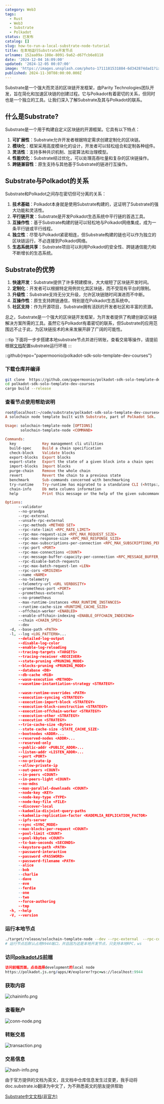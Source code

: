 ```yaml
---
category: Web3
tags:
  - Rust
  - Web3
  - Substrate
  - Polkadot
status: 已发布
catalog: []
slug: how-to-run-a-local-substrate-node-tutorial
title: 在本地运行Substrate开发节点
urlname: 152aa09a-108e-8091-9a62-d67fcb6e8118
date: '2024-12-04 16:09:00'
updated: '2024-12-05 00:07:00'
image: 'https://images.unsplash.com/photo-1711181531884-6d342874dad1?ixlib=rb-4.0.3&q=85&fm=jpg&crop=entropy&cs=srgb'
published: 2024-11-30T08:00:00.000Z
---
```


Substrate是一个强大而灵活的区块链开发框架，由Parity Technologies团队开发，旨在简化和加速区块链的创建过程。它与Polkadot有着密切的关系，但同时也是一个独立的工具。让我们深入了解Substrate及其与Polkadot的联系。


## 什么是Substrate?


Substrate是一个用于构建自定义区块链的开源框架。它具有以下特点：

1. **可扩展性**：Substrate允许开发者根据特定需求创建定制化的区块链。
2. **模块化**：框架采用高度模块化的设计，开发者可以轻松组合和定制各种组件。
3. **灵活性**：支持多种共识机制、加密算法和治理模型。
4. **性能优化**：Substrate经过优化，可以处理高吞吐量和复杂的区块链操作。
5. **跨链兼容性**：原生支持与其他基于Substrate的链进行互操作。

## Substrate与Polkadot的关系


Substrate和Polkadot之间存在密切但可分离的关系：

1. **技术基础**：Polkadot本身就是使用Substrate构建的，这证明了Substrate的强大功能和灵活性。
2. **平行链开发**：Substrate是开发Polkadot生态系统中平行链的首选工具。
3. **互操作性**：基于Substrate构建的链可以轻松地与Polkadot网络集成，成为一条平行链或平行线程。
4. **独立性**：尽管与Polkadot紧密相连，但Substrate构建的链也可以作为独立的区块链运行，不必连接到Polkadot网络。
5. **生态系统共享**：Substrate项目可以利用Polkadot的安全性、跨链通信能力和不断增长的生态系统。

## Substrate的优势

1. **快速开发**：Substrate提供了许多预建模块，大大缩短了区块链开发时间。
2. **定制化**：开发者可以根据特定用例优化其区块链，而不受现有平台的限制。
3. **升级性**：Substrate支持无分叉升级，允许区块链随时间演进而不中断。
4. **互操作性**：原生支持跨链通信，特别是在Polkadot生态系统中。
5. **社区支持**：作为开源项目，Substrate拥有活跃的开发者社区和丰富的资源。

总之，Substrate是一个强大的区块链开发框架，为开发者提供了构建创新区块链解决方案所需的工具。虽然它与Polkadot有着密切的联系，但Substrate的应用范围远不止于此，为区块链技术的未来发展开辟了广阔的可能性。


:::tip
下面将一步步搭建本地substrate节点并进行转账，查看交易等操作，请提前根据[文档](https://substrate-docs.pages.dev/en/install/macos/?mode=light)配置substrate运行环境
:::


::github{repo="papermoonio/polkadot-sdk-solo-template-dev-courses"}


### 下载仓库并编译


```bash
git clone  https://github.com/papermoonio/polkadot-sdk-solo-template-dev-courses 
cd polkadot-sdk-solo-template-dev-courses
cargo build --release
```


### 查看节点使用帮助说明


```prolog
root@localhost:~/code/substrate/polkadot-sdk-solo-template-dev-courses# ./target/release/solochain-template-node -h
A solochain node template built with Substrate, part of Polkadot Sdk.

Usage: solochain-template-node [OPTIONS]
       solochain-template-node <COMMAND>

Commands:
  key            Key management cli utilities
  build-spec     Build a chain specification
  check-block    Validate blocks
  export-blocks  Export blocks
  export-state   Export the state of a given block into a chain spec
  import-blocks  Import blocks
  purge-chain    Remove the whole chain
  revert         Revert the chain to a previous state
  benchmark      Sub-commands concerned with benchmarking
  try-runtime    Try-runtime has migrated to a standalone CLI (<https://github.com/paritytech/try-runtime-cli>). The subcommand exists as a stub and deprecation notice. It will be removed entirely some time after January 2024
  chain-info     Db meta columns information
  help           Print this message or the help of the given subcommand(s)

Options:
      --validator                                                                                Enable validator mode
      --no-grandpa                                                                               Disable GRANDPA
      --rpc-external                                                                             Listen to all RPC interfaces (default: local)
      --unsafe-rpc-external                                                                      Listen to all RPC interfaces
      --rpc-methods <METHOD SET>                                                                 RPC methods to expose. [default: auto] [possible values: auto, safe, unsafe]
      --rpc-rate-limit <RPC_RATE_LIMIT>                                                          RPC rate limiting (calls/minute) for each connection
      --rpc-max-request-size <RPC_MAX_REQUEST_SIZE>                                              Set the maximum RPC request payload size for both HTTP and WS in megabytes [default: 15]
      --rpc-max-response-size <RPC_MAX_RESPONSE_SIZE>                                            Set the maximum RPC response payload size for both HTTP and WS in megabytes [default: 15]
      --rpc-max-subscriptions-per-connection <RPC_MAX_SUBSCRIPTIONS_PER_CONNECTION>              Set the maximum concurrent subscriptions per connection [default: 1024]
      --rpc-port <PORT>                                                                          Specify JSON-RPC server TCP port
      --rpc-max-connections <COUNT>                                                              Maximum number of RPC server connections [default: 100]
      --rpc-message-buffer-capacity-per-connection <RPC_MESSAGE_BUFFER_CAPACITY_PER_CONNECTION>  The number of messages the RPC server is allowed to keep in memory [default: 64]
      --rpc-disable-batch-requests                                                               Disable RPC batch requests
      --rpc-max-batch-request-len <LEN>                                                          Limit the max length per RPC batch request
      --rpc-cors <ORIGINS>                                                                       Specify browser *origins* allowed to access the HTTP & WS RPC servers
      --name <NAME>                                                                              The human-readable name for this node
      --no-telemetry                                                                             Disable connecting to the Substrate telemetry server
      --telemetry-url <URL VERBOSITY>                                                            The URL of the telemetry server to connect to
      --prometheus-port <PORT>                                                                   Specify Prometheus exporter TCP Port
      --prometheus-external                                                                      Expose Prometheus exporter on all interfaces
      --no-prometheus                                                                            Do not expose a Prometheus exporter endpoint
      --max-runtime-instances <MAX_RUNTIME_INSTANCES>                                            The size of the instances cache for each runtime [max: 32] [default: 8]
      --runtime-cache-size <RUNTIME_CACHE_SIZE>                                                  Maximum number of different runtimes that can be cached [default: 2]
      --offchain-worker <ENABLED>                                                                Execute offchain workers on every block [default: when-authority] [possible values: always, never, when-authority]
      --enable-offchain-indexing <ENABLE_OFFCHAIN_INDEXING>                                      Enable offchain indexing API [default: false] [possible values: true, false]
      --chain <CHAIN_SPEC>                                                                       Specify the chain specification
      --dev                                                                                      Specify the development chain
  -d, --base-path <PATH>                                                                         Specify custom base path
  -l, --log <LOG_PATTERN>...                                                                     Sets a custom logging filter (syntax: `<target>=<level>`)
      --detailed-log-output                                                                      Enable detailed log output
      --disable-log-color                                                                        Disable log color output
      --enable-log-reloading                                                                     Enable feature to dynamically update and reload the log filter
      --tracing-targets <TARGETS>                                                                Sets a custom profiling filter
      --tracing-receiver <RECEIVER>                                                              Receiver to process tracing messages [default: log] [possible values: log]
      --state-pruning <PRUNING_MODE>                                                             Specify the state pruning mode
      --blocks-pruning <PRUNING_MODE>                                                            Specify the blocks pruning mode [default: archive-canonical]
      --database <DB>                                                                            Select database backend to use [possible values: rocksdb, paritydb, auto, paritydb-experimental]
      --db-cache <MiB>                                                                           Limit the memory the database cache can use
      --wasm-execution <METHOD>                                                                  Method for executing Wasm runtime code [default: compiled] [possible values: interpreted-i-know-what-i-do, compiled]
      --wasmtime-instantiation-strategy <STRATEGY>                                               The WASM instantiation method to use [default: pooling-copy-on-write] [possible values: pooling-copy-on-write, recreate-instance-copy-on-write, pooling,
                                                                                                 recreate-instance]
      --wasm-runtime-overrides <PATH>                                                            Specify the path where local WASM runtimes are stored
      --execution-syncing <STRATEGY>                                                             Runtime execution strategy for importing blocks during initial sync [possible values: native, wasm, both, native-else-wasm]
      --execution-import-block <STRATEGY>                                                        Runtime execution strategy for general block import (including locally authored blocks) [possible values: native, wasm, both, native-else-wasm]
      --execution-block-construction <STRATEGY>                                                  Runtime execution strategy for constructing blocks [possible values: native, wasm, both, native-else-wasm]
      --execution-offchain-worker <STRATEGY>                                                     Runtime execution strategy for offchain workers [possible values: native, wasm, both, native-else-wasm]
      --execution-other <STRATEGY>                                                               Runtime execution strategy when not syncing, importing or constructing blocks [possible values: native, wasm, both, native-else-wasm]
      --execution <STRATEGY>                                                                     The execution strategy that should be used by all execution contexts [possible values: native, wasm, both, native-else-wasm]
      --trie-cache-size <Bytes>                                                                  Specify the state cache size [default: 67108864]
      --state-cache-size <STATE_CACHE_SIZE>                                                      DEPRECATED: switch to `--trie-cache-size`
      --bootnodes <ADDR>...                                                                      Specify a list of bootnodes
      --reserved-nodes <ADDR>...                                                                 Specify a list of reserved node addresses
      --reserved-only                                                                            Whether to only synchronize the chain with reserved nodes
      --public-addr <PUBLIC_ADDR>...                                                             Public address that other nodes will use to connect to this node
      --listen-addr <LISTEN_ADDR>...                                                             Listen on this multiaddress
      --port <PORT>                                                                              Specify p2p protocol TCP port
      --no-private-ip                                                                            Always forbid connecting to private IPv4/IPv6 addresses
      --allow-private-ip                                                                         Always accept connecting to private IPv4/IPv6 addresses
      --out-peers <COUNT>                                                                        Number of outgoing connections we're trying to maintain [default: 8]
      --in-peers <COUNT>                                                                         Maximum number of inbound full nodes peers [default: 32]
      --in-peers-light <COUNT>                                                                   Maximum number of inbound light nodes peers [default: 100]
      --no-mdns                                                                                  Disable mDNS discovery (default: true)
      --max-parallel-downloads <COUNT>                                                           Maximum number of peers from which to ask for the same blocks in parallel [default: 5]
      --node-key <KEY>                                                                           Secret key to use for p2p networking
      --node-key-type <TYPE>                                                                     Crypto primitive to use for p2p networking [default: ed25519] [possible values: ed25519]
      --node-key-file <FILE>                                                                     File from which to read the node's secret key to use for p2p networking
      --discover-local                                                                           Enable peer discovery on local networks
      --kademlia-disjoint-query-paths                                                            Require iterative Kademlia DHT queries to use disjoint paths
      --kademlia-replication-factor <KADEMLIA_REPLICATION_FACTOR>                                Kademlia replication factor [default: 20]
      --ipfs-server                                                                              Join the IPFS network and serve transactions over bitswap protocol
      --sync <SYNC_MODE>                                                                         Blockchain syncing mode. [default: full] [possible values: full, fast, fast-unsafe, warp]
      --max-blocks-per-request <COUNT>                                                           Maximum number of blocks per request [default: 64]
      --pool-limit <COUNT>                                                                       Maximum number of transactions in the transaction pool [default: 8192]
      --pool-kbytes <COUNT>                                                                      Maximum number of kilobytes of all transactions stored in the pool [default: 20480]
      --tx-ban-seconds <SECONDS>                                                                 How long a transaction is banned for
      --keystore-path <PATH>                                                                     Specify custom keystore path
      --password-interactive                                                                     Use interactive shell for entering the password used by the keystore
      --password <PASSWORD>                                                                      Password used by the keystore
      --password-filename <PATH>                                                                 File that contains the password used by the keystore
      --alice                                                                                    Shortcut for `--name Alice --validator`
      --bob                                                                                      Shortcut for `--name Bob --validator`
      --charlie                                                                                  Shortcut for `--name Charlie --validator`
      --dave                                                                                     Shortcut for `--name Dave --validator`
      --eve                                                                                      Shortcut for `--name Eve --validator`
      --ferdie                                                                                   Shortcut for `--name Ferdie --validator`
      --one                                                                                      Shortcut for `--name One --validator`
      --two                                                                                      Shortcut for `--name Two --validator`
      --force-authoring                                                                          Enable authoring even when offline
      --tmp                                                                                      Run a temporary node
  -h, --help                                                                                     Print help (see more with '--help')
  -V, --version                                                                                  Print version
```


### 运行本地节点


```bash
./target/release/solochain-template-node --dev --rpc-external  --rpc-cors all
# 运行节点后默认占用9944端口，并且因为这是本地开发节点，只支持本地RPC，ws
```


### 访问[polkadotJS前端](https://polkadot.js.org/apps/#/explorer?rpc=ws://localhost:9944)


```prolog
访问前端页面，点击选择development的local node
https://polkadot.js.org/apps/#/explorer?rpc=ws://localhost:9944
```


### 获取内容


![chaininfo.png](https://prod-files-secure.s3.us-west-2.amazonaws.com/5d24fe63-e567-4804-86f9-9fdc62e13082/89be5adf-5619-4306-be75-45b425e3c446/chaininfo.png?X-Amz-Algorithm=AWS4-HMAC-SHA256&X-Amz-Content-Sha256=UNSIGNED-PAYLOAD&X-Amz-Credential=ASIAZI2LB466TCLTBW35%2F20250319%2Fus-west-2%2Fs3%2Faws4_request&X-Amz-Date=20250319T213348Z&X-Amz-Expires=3600&X-Amz-Security-Token=IQoJb3JpZ2luX2VjECUaCXVzLXdlc3QtMiJHMEUCICRJqrjZ5D0g6tWtu%2FwBrc8iZXJ6cHsSu89Ktot60J7tAiEA%2Fm7HKSfIFEgzAIoiuGVv%2FmrlG9wi7u7FhAQQyVNkBjgq%2FwMIfhAAGgw2Mzc0MjMxODM4MDUiDA7mJwXKeJoWetO9uCrcA2aEOoRnKS6hGkhp6REZqGZSjJr3OxbH%2BW3sybizN7pydoI%2F5fx67D8xA1Ibsq9ZOcqLJpGZoJfvUNLMqtfODLUZAVlqwxg%2Bpba7w1Mdkim1aD9rjwf10l1XX0VFQyMvfcnA0dJycMKiAhAAac6uUIDWjzsSwKu%2FBJC4Sa26FMnvei0m4Om94Ijc0oCW44%2BdSsUlWqaN94BLgrIOgkuB16oHSKBoMlmrqkhJUN%2Ba9dDcs0F3e6uRxZ4dR7d96h7J79qLzfQnlcWUqJX9Jzhe7%2BZ79OWuIfNR1OJJ2ghrImrO%2Ffe9n68p%2FL3VVRSs8P90Xsu4g46H5IZrIHIztH20tITK8HWGztujjFKZGL%2FQDd06lyWEUDE3KoytbrNEOeOcWzE6odkvpO%2FyOdn7hhx9enJiSlkr1z9K3RvhmL9pFGSc%2F5UHenuVASt3LkXTDJeMI%2Bg3C5o%2Ffj0eDpX71qa1c3RGSfNmDTBsaYuR6ZXYxL8lry8sHMh2MrDOJdDguD8hpaokWSFF9yk2NTZkceh6rrz0ry7BAaEOkfK6Roykvgu%2BiXZGaqyiYtI%2BKibjvjOJBSXVJJMdOJ9dUYXX4rgqsmhpm0iYxc3hd5fHAUlP1wGz8QZUFCWpKsEkrjLxMLzX7L4GOqUB97p0%2B5RIAjQcnOhJ%2BiOaziwy5h5Of3aJ8WVVtcZsGPKWcMOdxrzEWimw3X0N%2F%2FO5DD8RTrK8Cv5T2P7%2B31i5PKZfYeerHGTtgBhPPc1JZUIY0vrv8gKAd7HawVgY1FZTqPnNxji1v%2Bqg6QX8m3%2B9o5uWDw0gWTRR4TmKSsWcJAyWA1%2FeBWW2kYmZDY%2FBMnRofy%2BQ7iqDvCYTl0e69Imow6BbOucZ&X-Amz-Signature=b6ed30167303541343357ab514dee715d5719bbc352cad81e11d7523b7a8c251&X-Amz-SignedHeaders=host&x-id=GetObject)


### 查看账户


![conn-node.png](https://prod-files-secure.s3.us-west-2.amazonaws.com/5d24fe63-e567-4804-86f9-9fdc62e13082/05964f92-c6d8-42d1-b4a1-b3a852295683/conn-node.png?X-Amz-Algorithm=AWS4-HMAC-SHA256&X-Amz-Content-Sha256=UNSIGNED-PAYLOAD&X-Amz-Credential=ASIAZI2LB466TCLTBW35%2F20250319%2Fus-west-2%2Fs3%2Faws4_request&X-Amz-Date=20250319T213348Z&X-Amz-Expires=3600&X-Amz-Security-Token=IQoJb3JpZ2luX2VjECUaCXVzLXdlc3QtMiJHMEUCICRJqrjZ5D0g6tWtu%2FwBrc8iZXJ6cHsSu89Ktot60J7tAiEA%2Fm7HKSfIFEgzAIoiuGVv%2FmrlG9wi7u7FhAQQyVNkBjgq%2FwMIfhAAGgw2Mzc0MjMxODM4MDUiDA7mJwXKeJoWetO9uCrcA2aEOoRnKS6hGkhp6REZqGZSjJr3OxbH%2BW3sybizN7pydoI%2F5fx67D8xA1Ibsq9ZOcqLJpGZoJfvUNLMqtfODLUZAVlqwxg%2Bpba7w1Mdkim1aD9rjwf10l1XX0VFQyMvfcnA0dJycMKiAhAAac6uUIDWjzsSwKu%2FBJC4Sa26FMnvei0m4Om94Ijc0oCW44%2BdSsUlWqaN94BLgrIOgkuB16oHSKBoMlmrqkhJUN%2Ba9dDcs0F3e6uRxZ4dR7d96h7J79qLzfQnlcWUqJX9Jzhe7%2BZ79OWuIfNR1OJJ2ghrImrO%2Ffe9n68p%2FL3VVRSs8P90Xsu4g46H5IZrIHIztH20tITK8HWGztujjFKZGL%2FQDd06lyWEUDE3KoytbrNEOeOcWzE6odkvpO%2FyOdn7hhx9enJiSlkr1z9K3RvhmL9pFGSc%2F5UHenuVASt3LkXTDJeMI%2Bg3C5o%2Ffj0eDpX71qa1c3RGSfNmDTBsaYuR6ZXYxL8lry8sHMh2MrDOJdDguD8hpaokWSFF9yk2NTZkceh6rrz0ry7BAaEOkfK6Roykvgu%2BiXZGaqyiYtI%2BKibjvjOJBSXVJJMdOJ9dUYXX4rgqsmhpm0iYxc3hd5fHAUlP1wGz8QZUFCWpKsEkrjLxMLzX7L4GOqUB97p0%2B5RIAjQcnOhJ%2BiOaziwy5h5Of3aJ8WVVtcZsGPKWcMOdxrzEWimw3X0N%2F%2FO5DD8RTrK8Cv5T2P7%2B31i5PKZfYeerHGTtgBhPPc1JZUIY0vrv8gKAd7HawVgY1FZTqPnNxji1v%2Bqg6QX8m3%2B9o5uWDw0gWTRR4TmKSsWcJAyWA1%2FeBWW2kYmZDY%2FBMnRofy%2BQ7iqDvCYTl0e69Imow6BbOucZ&X-Amz-Signature=54727bfc3eb1195452b33bb30a5c073163869c23b68f82d2653667ee0289f004&X-Amz-SignedHeaders=host&x-id=GetObject)


### 转账交易


![transaction.png](https://prod-files-secure.s3.us-west-2.amazonaws.com/5d24fe63-e567-4804-86f9-9fdc62e13082/65593d3b-9b56-4fbe-a383-1447c903127f/transaction.png?X-Amz-Algorithm=AWS4-HMAC-SHA256&X-Amz-Content-Sha256=UNSIGNED-PAYLOAD&X-Amz-Credential=ASIAZI2LB466TCLTBW35%2F20250319%2Fus-west-2%2Fs3%2Faws4_request&X-Amz-Date=20250319T213348Z&X-Amz-Expires=3600&X-Amz-Security-Token=IQoJb3JpZ2luX2VjECUaCXVzLXdlc3QtMiJHMEUCICRJqrjZ5D0g6tWtu%2FwBrc8iZXJ6cHsSu89Ktot60J7tAiEA%2Fm7HKSfIFEgzAIoiuGVv%2FmrlG9wi7u7FhAQQyVNkBjgq%2FwMIfhAAGgw2Mzc0MjMxODM4MDUiDA7mJwXKeJoWetO9uCrcA2aEOoRnKS6hGkhp6REZqGZSjJr3OxbH%2BW3sybizN7pydoI%2F5fx67D8xA1Ibsq9ZOcqLJpGZoJfvUNLMqtfODLUZAVlqwxg%2Bpba7w1Mdkim1aD9rjwf10l1XX0VFQyMvfcnA0dJycMKiAhAAac6uUIDWjzsSwKu%2FBJC4Sa26FMnvei0m4Om94Ijc0oCW44%2BdSsUlWqaN94BLgrIOgkuB16oHSKBoMlmrqkhJUN%2Ba9dDcs0F3e6uRxZ4dR7d96h7J79qLzfQnlcWUqJX9Jzhe7%2BZ79OWuIfNR1OJJ2ghrImrO%2Ffe9n68p%2FL3VVRSs8P90Xsu4g46H5IZrIHIztH20tITK8HWGztujjFKZGL%2FQDd06lyWEUDE3KoytbrNEOeOcWzE6odkvpO%2FyOdn7hhx9enJiSlkr1z9K3RvhmL9pFGSc%2F5UHenuVASt3LkXTDJeMI%2Bg3C5o%2Ffj0eDpX71qa1c3RGSfNmDTBsaYuR6ZXYxL8lry8sHMh2MrDOJdDguD8hpaokWSFF9yk2NTZkceh6rrz0ry7BAaEOkfK6Roykvgu%2BiXZGaqyiYtI%2BKibjvjOJBSXVJJMdOJ9dUYXX4rgqsmhpm0iYxc3hd5fHAUlP1wGz8QZUFCWpKsEkrjLxMLzX7L4GOqUB97p0%2B5RIAjQcnOhJ%2BiOaziwy5h5Of3aJ8WVVtcZsGPKWcMOdxrzEWimw3X0N%2F%2FO5DD8RTrK8Cv5T2P7%2B31i5PKZfYeerHGTtgBhPPc1JZUIY0vrv8gKAd7HawVgY1FZTqPnNxji1v%2Bqg6QX8m3%2B9o5uWDw0gWTRR4TmKSsWcJAyWA1%2FeBWW2kYmZDY%2FBMnRofy%2BQ7iqDvCYTl0e69Imow6BbOucZ&X-Amz-Signature=b46eb218eaad2d0e9a3eb91eb052c6b682122e8d664d204871a5e30c596cba24&X-Amz-SignedHeaders=host&x-id=GetObject)


### 交易信息


![hash-info.png](https://prod-files-secure.s3.us-west-2.amazonaws.com/5d24fe63-e567-4804-86f9-9fdc62e13082/7b9b0ba8-edf2-4998-9e9d-9cde7a64aa23/hash-info.png?X-Amz-Algorithm=AWS4-HMAC-SHA256&X-Amz-Content-Sha256=UNSIGNED-PAYLOAD&X-Amz-Credential=ASIAZI2LB466TCLTBW35%2F20250319%2Fus-west-2%2Fs3%2Faws4_request&X-Amz-Date=20250319T213348Z&X-Amz-Expires=3600&X-Amz-Security-Token=IQoJb3JpZ2luX2VjECUaCXVzLXdlc3QtMiJHMEUCICRJqrjZ5D0g6tWtu%2FwBrc8iZXJ6cHsSu89Ktot60J7tAiEA%2Fm7HKSfIFEgzAIoiuGVv%2FmrlG9wi7u7FhAQQyVNkBjgq%2FwMIfhAAGgw2Mzc0MjMxODM4MDUiDA7mJwXKeJoWetO9uCrcA2aEOoRnKS6hGkhp6REZqGZSjJr3OxbH%2BW3sybizN7pydoI%2F5fx67D8xA1Ibsq9ZOcqLJpGZoJfvUNLMqtfODLUZAVlqwxg%2Bpba7w1Mdkim1aD9rjwf10l1XX0VFQyMvfcnA0dJycMKiAhAAac6uUIDWjzsSwKu%2FBJC4Sa26FMnvei0m4Om94Ijc0oCW44%2BdSsUlWqaN94BLgrIOgkuB16oHSKBoMlmrqkhJUN%2Ba9dDcs0F3e6uRxZ4dR7d96h7J79qLzfQnlcWUqJX9Jzhe7%2BZ79OWuIfNR1OJJ2ghrImrO%2Ffe9n68p%2FL3VVRSs8P90Xsu4g46H5IZrIHIztH20tITK8HWGztujjFKZGL%2FQDd06lyWEUDE3KoytbrNEOeOcWzE6odkvpO%2FyOdn7hhx9enJiSlkr1z9K3RvhmL9pFGSc%2F5UHenuVASt3LkXTDJeMI%2Bg3C5o%2Ffj0eDpX71qa1c3RGSfNmDTBsaYuR6ZXYxL8lry8sHMh2MrDOJdDguD8hpaokWSFF9yk2NTZkceh6rrz0ry7BAaEOkfK6Roykvgu%2BiXZGaqyiYtI%2BKibjvjOJBSXVJJMdOJ9dUYXX4rgqsmhpm0iYxc3hd5fHAUlP1wGz8QZUFCWpKsEkrjLxMLzX7L4GOqUB97p0%2B5RIAjQcnOhJ%2BiOaziwy5h5Of3aJ8WVVtcZsGPKWcMOdxrzEWimw3X0N%2F%2FO5DD8RTrK8Cv5T2P7%2B31i5PKZfYeerHGTtgBhPPc1JZUIY0vrv8gKAd7HawVgY1FZTqPnNxji1v%2Bqg6QX8m3%2B9o5uWDw0gWTRR4TmKSsWcJAyWA1%2FeBWW2kYmZDY%2FBMnRofy%2BQ7iqDvCYTl0e69Imow6BbOucZ&X-Amz-Signature=3f7f3b7e05124bf8e8a9cdbe5f767f433609827198cd04d88e4b65eb6932f455&X-Amz-SignedHeaders=host&x-id=GetObject)


由于官方提供的文档为英文，且文档中仓库信息发生过变更，我手动将doc.substrate.io翻译为中文了，为不熟悉英文的朋友提供帮助


[ Substrate中文文档(非官方)](https://substrate-docs.pages.dev/en/tutorials/build-a-blockchain/?mode=light)

